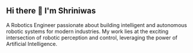 ## Hi there 👋 I'm Shriniwas

A Robotics Engineer passionate about building intelligent and autonomous robotic systems for modern industries. My work lies at the exciting intersection of robotic perception and control, leveraging the power of Artificial Intelligence.

